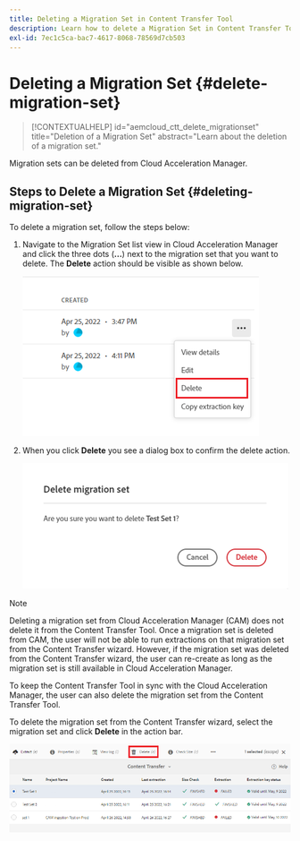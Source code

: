 ```yaml
---
title: Deleting a Migration Set in Content Transfer Tool
description: Learn how to delete a Migration Set in Content Transfer Tool.
exl-id: 7ec1c5ca-bac7-4617-8068-78569d7cb503
---
```

# Deleting a Migration Set {#delete-migration-set}

>[!CONTEXTUALHELP]
>id="aemcloud_ctt_delete_migrationset"
>title="Deletion of a Migration Set"
>abstract="Learn about the deletion of a migration set."

Migration sets can be deleted from Cloud Acceleration Manager.

## Steps to Delete a Migration Set {#deleting-migration-set}

To delete a migration set, follow the steps below:

1. Navigate to the Migration Set list view in Cloud Acceleration Manager and click the three dots (**...**) next to the migration set that you want to delete. The **Delete** action should be visible as shown below.

   ![image](/help/journey-migration/content-transfer-tool/assets-ctt/migration-delete1.png)

1. When you click **Delete** you see a dialog box to confirm the delete action.

   ![image](/help/journey-migration/content-transfer-tool/assets-ctt/migration-delete2.png)

>[!NOTE]
>
>Deleting a migration set from Cloud Acceleration Manager (CAM) does not delete it from the Content Transfer Tool. Once a migration set is deleted from CAM, the user will not be able to run extractions on that migration set from the Content Transfer wizard. However, if the migration set was deleted from the Content Transfer wizard, the user can re-create as long as the migration set is still available in Cloud Acceleration Manager.
>
>To keep the Content Transfer Tool in sync with the Cloud Acceleration Manager, the user can also delete the migration set from the Content Transfer Tool.

To delete the migration set from the Content Transfer wizard, select the migration set and click **Delete** in the action bar.

![image](/help/journey-migration/content-transfer-tool/assets-ctt/cttcam27.png)
